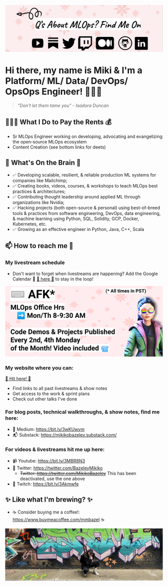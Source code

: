 <!--
**MMBazel/MMBazel** is a ✨ _special_ ✨ repository because its `README.md` (this file) appears on your GitHub profile.

Here are some ideas to get you started:

-->
![alt text](https://github.com/MMBazel/MMBazel/blob/master/Screen%20Shot%202022-09-03%20at%203.10.23%20PM.png)

# Hi there, my name is Miki & I'm a Platform/ ML/ Data/ DevOps/ OpsOps Engineer! 👩🏻‍💻 
> _"Don't let them tame you" - Isadora Duncan_



## 👩🏻‍💻 What I Do to Pay the Rents 💰 

* Sr MLOps Engineer working on developing, advocating and evangelizing the open-source MLOps ecosystem
* Content Creation (see bottom links for deets)
  

## 🤔  What's On the Brain 🧠 

* ✅ Developing scalable, resilient, & reliable production ML systems for companies like Mailchimp;
* ✅ Creating books, videos, courses, & workshops to teach MLOps best practices & architectures;
* ✅ Contributing thought leadership around applied ML through organizations like Nvidia;
* ✅ Hacking projects (both open-source & personal) using best-of-breed tools & practices from software engineering, DevOps, data engineering, & machine learning using Python, SQL, Solidity, GCP, Docker, Kubernetes, etc.
* ✅ Growing as an effective engineer in Python, Java, C++, Scala


## 📫 How to reach me 💬 

### My livestream schedule
* Don't want to forget when livestreams are happening? Add the Google Calendar 📅 [🔗 here 🔗](https://calendar.google.com/calendar/u/0?cid=MG9sYWJzMXFxczRncDUxYjZhcnJyNWNrMjRAZ3JvdXAuY2FsZW5kYXIuZ29vZ2xlLmNvbQ)  to stay in the loop!

![alt text](https://github.com/MMBazel/MMBazel/blob/master/New%20Schedule.png) 

### My website where you can:
[🔗 Hit here! 🔗](https://mikikobazeley.notion.site/The-MLOps-Engineer-w-Mikiko-Bazeley-af09f5896d804ad8b904590796ffddb7) 
* Find links to all past livestreams & show notes
* Get access to the work & sprint plans
* Check out other talks I've done


### For blog posts, technical walkthroughs, & show notes, find me here:
* 📝 Medium: https://bit.ly/3wKUwym
* 📬 Substack: https://mikikobazeley.substack.com/


### For videos & livestreams hit me up here:
* 📹 Youtube: https://bit.ly/3MBR8N3
* 🐥 Twitter: https://twitter.com/BazeleyMikiko
    * ~~Twitter: https://twitter.com/MikikoBazeley~~ This has been deactivated, use the one above
* 👾 Twitch: https://bit.ly/3Akmwfe

  
  

 

## ✨ Like what I'm brewing? ✨
  * ☕ Consider buying me a coffee!: https://www.buymeacoffee.com/mmbazel ☕
  
  
![alt text](https://github.com/MMBazel/MMBazel/blob/master/1500x500%20(1).jpeg) 
